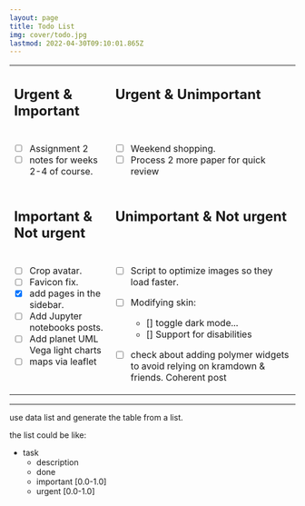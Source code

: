 ```yaml
---
layout: page
title: Todo List
img: cover/todo.jpg
lastmod: 2022-04-30T09:10:01.865Z
---
```

<style>table tr td {  vertical-align:top;}</style>

<table>
 <tr>
  <td>  
   
## Urgent & Important 
</td><td>

## Urgent & Unimportant
</td>
 </tr>
 <tr><td>
  
  - [ ] Assignment 2
  - [ ] notes for weeks 2-4 of course.
  </td><td> 
  
  - [ ] Weekend shopping.
  - [ ] Process 2 more paper for quick review
</td></tr><tr><td>   

## Important & Not urgent
</td><td>

## Unimportant & Not urgent
</td></tr><tr><td>
  
- [ ] Crop avatar.
- [ ] Favicon fix.
- [x] add pages in the sidebar.
- [ ] Add Jupyter notebooks posts.
- [ ] Add planet UML Vega light charts
- [ ] maps via leaflet

</td><td>  

- [ ] Script to optimize images so they load faster.

- [ ] Modifying skin: 
  - [] toggle dark mode...
  - [] Support for disabilities
- [ ] check about adding polymer widgets to avoid relying on kramdown & friends.
Coherent post
  
</td></tr></table>

<hr>
 

use data list and generate the table from a list.

the list could be like:
- task
  - description
  - done
  - important [0.0-1.0]
  - urgent    [0.0-1.0]